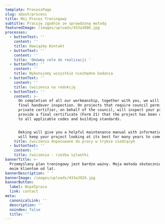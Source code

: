```yaml
---
template: ProcessPage
slug: about/process
title: Mój Proces Treningowy
subtitle: Pracuję zgodnie ze sprawdzoną metodą
featuredImage: /images/uploads/433a3886.jpg
processes:
  - buttonText: ''
    content: ''
    title: Nawiążmy Kontakt
  - buttonText: ''
    content: ''
    title: 'Omówmy cele do realizacji '
  - buttonText: ''
    content: ''
    title: Wykonujemy wszystkie niezbędne badania
  - buttonText: ''
    content: ''
    title: ćwiczenia na redukcję
  - buttonText: ''
    content: >-
      On completion of all our workmanship, together with you, we will perform a
      final handover inspection. On projects that require council permits, a
      private certifier, on behalf of the council, will inspect your project and
      provide a final certificate (Form 21) that the project has been completed
      to all applicable codes and building standards.


      Deking will give you a helpful maintenance manual with information that
      will keep your project looking at its best for many years to come.
    title: ćwiczenia dopasowane do pracy w trybie siedzącym
  - buttonText: ''
    content: ''
    title: ćwiczenia - rzeźba sylwetki
bannerTitle: >-
  Przemyślany plan treningowy jest bardzo ważny. Moja metoda skutecznie pomaga
  moim klientom od lat.
bannerDescription: ' '
bannerImage: /images/uploads/433a3926.jpg
bannerButton:
  label: Współpraca
  link: contact
meta:
  canonicalLink: ''
  description: ''
  noindex: false
  title: ''
---
```


